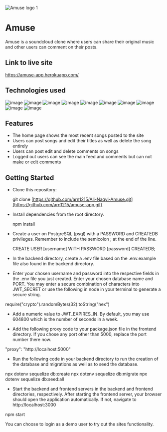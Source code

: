 


![Amuse logo 1](https://user-images.githubusercontent.com/55769045/158077190-cae7fcfa-3693-4ffb-a442-6b05f534c8f2.png)

# Amuse

Amuse is a soundcloud clone where users can share their original music and other users can comment on their posts.

## Link to live site
https://amuse-app.herokuapp.com/

## Technologies used
![image](https://user-images.githubusercontent.com/55769045/158077336-42abae5d-5d9c-4283-9172-3f0c0c4bac79.png)
![image](https://user-images.githubusercontent.com/55769045/158077345-d81dc631-e5bd-4300-ae54-017c7790708c.png)
![image](https://user-images.githubusercontent.com/55769045/158077351-2577b3e5-a257-4871-ab35-4391a6ee43a8.png)
![image](https://user-images.githubusercontent.com/55769045/158077355-9918d271-854d-4636-b8dc-236cecc1cca9.png)
![image](https://user-images.githubusercontent.com/55769045/158077365-124b78bd-1084-4599-a5b3-d6c918c71ab3.png)
![image](https://user-images.githubusercontent.com/55769045/158077375-898fb063-db42-4d4a-ab44-49836079f7e1.png)
![image](https://user-images.githubusercontent.com/55769045/158077401-9125b47a-3399-4e17-bdb7-2c5701efa1cf.png)
![image](https://user-images.githubusercontent.com/55769045/158077408-b81bb3b1-db8a-40c7-a606-9853ccee643b.png)
![image](https://user-images.githubusercontent.com/55769045/158077413-b93ce13a-7fe4-453e-9dc2-7c98c5e25d22.png)
![image](https://user-images.githubusercontent.com/55769045/158077456-ba4d497a-be52-4b4b-866c-9e28fc0db2fd.png)

## Features

- The home page shows the most recent songs posted to the site
- Users can post songs and edit their titles as well as delete the song entirely
- Users can post edit and delete comments on songs
- Logged out users can see the main feed and comments but can not make or edit comments

## Getting Started
- Clone this repository:

   git clone [https://github.com/arn1215/Ali-Naqvi-Amuse.git](https://github.com/arn1215/amuse-app.git)

- Install dependencies from the root directory.

    npm install

- Create a user on PostgreSQL (psql) with a PASSWORD and CREATEDB privileges. Remember to include the semicolon ; at the end of the line.

   CREATE USER [username] WITH PASSWORD [password] CREATEDB;

- In the backend directory, create a .env file based on the .env.example file also found in the backend directory.

- Enter your chosen username and password into the respective fields in the .env file you just created. Enter your chosen database name and PORT. You may enter a secure combination of characters into JWT_SECRET or use the following in node in your terminal to generate a secure string.

require("crypto").randomBytes(32).toString("hex")

- Add a numeric value to JWT_EXPIRES_IN. By default, you may use 604800 which is the number of seconds in a week.


- Add the following proxy code to your package.json file in the frontend directory. If you chose any port other than 5000, replace the port number there now.

"proxy": "http://localhost:5000"

- Run the following code in your backend directory to run the creation of the database and migrations as well as to seed the database.

npx dotenv sequelize db:create
npx dotenv sequelize db:migrate
npx dotenv sequelize db:seed:all

- Start the backend and frontend servers in the backend and frontend directories, respectively. After starting the frontend server, your browser should open the application automatically. If not, navigate to http://localhost:3000

npm start

You can choose to login as a demo user to try out the sites functionality.





